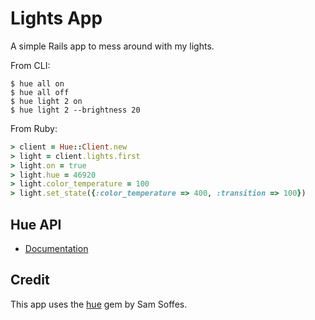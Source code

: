 # Lights App

A simple Rails app to mess around with my lights.

From CLI:

``` shell
$ hue all on
$ hue all off
$ hue light 2 on
$ hue light 2 --brightness 20
```

From Ruby:

``` ruby
> client = Hue::Client.new
> light = client.lights.first
> light.on = true
> light.hue = 46920
> light.color_temperature = 100
> light.set_state({:color_temperature => 400, :transition => 100})
```



## Hue API
- [Documentation](http://developers.meethue.com/1_lightsapi.html)

## Credit

This app uses the [hue](https://github.com/soffes/hue) gem by Sam Soffes.
